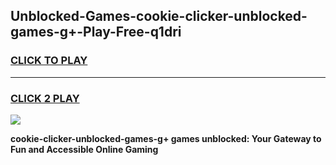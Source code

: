 
## Unblocked-Games-cookie-clicker-unblocked-games-g+-Play-Free-q1dri
<h3>
<a href="https://premium76.site?title=cookie-clicker-unblocked-games-g+&ref=23A">CLICK TO PLAY</a></h3>
<hr>

<h3>
<a href="https://premium76.site?title=cookie-clicker-unblocked-games-g+&ref=23A">CLICK 2 PLAY</a>
  
</h3>

<a href="https://premium76.site?title=cookie-clicker-unblocked-games-g+&ref=23A"><img src="https://clearcache.store/games.png"></a>


**cookie-clicker-unblocked-games-g+ games unblocked: Your Gateway to Fun and Accessible Online Gaming**
